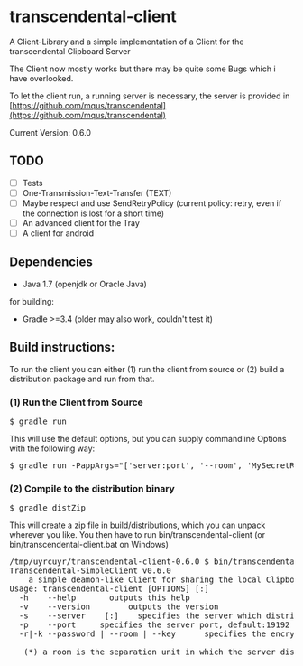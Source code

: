 # transcendental-client
A Client-Library and a simple implementation of a Client for the transcendental Clipboard Server

The Client now mostly works but there may be quite some Bugs which i have overlooked.

To let the client run, a running server is necessary, the server is provided in [https://github.com/mqus/transcendental](https://github.com/mqus/transcendental)

Current Version: 0.6.0
## TODO
  - [ ] Tests
  - [ ] One-Transmission-Text-Transfer (TEXT)
  - [ ] Maybe respect and use SendRetryPolicy (current policy: retry, even if the connection is lost for a short time)
  - [ ] An advanced client for the Tray
  - [ ] A client for android
  
## Dependencies
  - Java 1.7 (openjdk or Oracle Java)

for building:
  - Gradle >=3.4 (older may also work, couldn't test it)


## Build instructions:
To run the client you can either (1) run the client from source or (2) build a distribution package and run from that.
### (1) Run the Client from Source
<pre>$ gradle run</pre>
This will use the default options, but you can supply commandline Options with the following way:
<pre>$ gradle run -PappArgs="['server:port', '--room', 'MySecretRoom']"</pre>
### (2) Compile to the distribution binary
<pre>$ gradle distZip</pre>
This will create a zip file in build/distributions, which you can unpack wherever you like. You then have to run bin/transcendental-client (or bin/transcendental-client.bat on Windows)
<pre>
/tmp/uyrcuyr/transcendental-client-0.6.0 $ bin/transcendental-client --help
Transcendental-SimpleClient v0.6.0
	a simple deamon-like Client for sharing the local Clipboard with other Devices.
Usage: transcendental-client [OPTIONS] [<server>:<port>]
  -h	--help	 	 outputs this help
  -v	--version	 	 outputs the version
  -s	--server	<server>[:<port>]	 specifies the server which distributes the data, default:localhost
  -p	--port	<port>	 specifies the server port, default:19192
  -r|-k	--password | --room | --key	<passwd>	 specifies the encryption keyword and at the same time the room*, default:RaumRaumRaumRaum

   (*) a room is the separation unit in which the server distributes the clipboard content, there can be multiple rooms on a server.
</pre>
